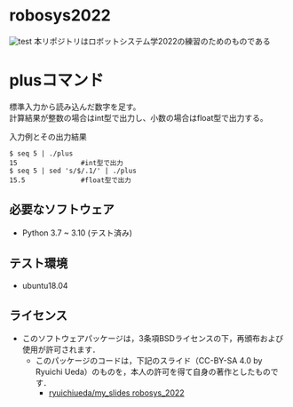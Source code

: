 # robosys2022
![test](https://github.com/TetsushiKawabata/robosys2022/actions/workflows/test.yml/badge.svg)
本リポジトリはロボットシステム学2022の練習のためのものである

# plusコマンド

標準入力から読み込んだ数字を足す。  
計算結果が整数の場合はint型で出力し、小数の場合はfloat型で出力する。  
  
入力例とその出力結果
```
$ seq 5 | ./plus
15                #int型で出力
$ seq 5 | sed 's/$/.1/' | ./plus
15.5              #float型で出力
```

## 必要なソフトウェア
* Python 3.7 ~ 3.10 (テスト済み)

## テスト環境
* ubuntu18.04

## ライセンス
* このソフトウェアパッケージは，3条項BSDライセンスの下，再頒布および使用が許可されます．
  * このパッケージのコードは，下記のスライド（CC-BY-SA 4.0 by Ryuichi Ueda）のものを，本人の許可を得て自身の著作としたものです．
      * [ryuichiueda/my_slides robosys_2022](https://github.com/ryuichiueda/my_slides/tree/master/robosys_2022)
